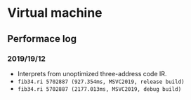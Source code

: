 # Virtual machine

## Performace log

### 2019/19/12
- Interprets from unoptimized three-address code IR.
- `fib34.ri 5702887 (927.354ms, MSVC2019, release build)`
- `fib34.ri 5702887 (2177.013ms, MSVC2019, debug build)`
